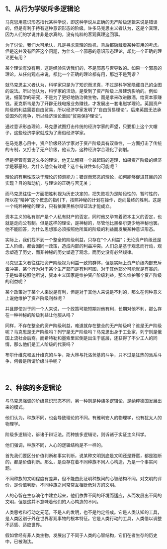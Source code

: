 <h2>1、从行为学驳斥多逻辑论</h2><p data-pid="7wCUL9LG">马克思用意识形态指代某种学说，即这种学说从正确的无产阶级逻辑来说是错误的，但是有利于持有这种意识形态的阶级。许多马克思主义者认为，这是个真理，因为人们的学说并非是求真的，没有纯粹的客观真理这回事。</p><p data-pid="1IzeZHbd">为了讨论，我们大可承认，凡是寻求真理的动机，背后都隐藏着某种实用的考虑。但是这并没有回答这个问题，为什么一个邪恶的意识形态理论，却比一个正确的理论更有用？</p><p data-pid="kupcso7X">某个理论有没有用，这是经验告诉我们的，不是邪恶与否导致的。如果一个邪恶的理论，从任何观点来说，都比一个正确的理论都有用，那岂不是荒谬？</p><p data-pid="3Xy9E8S1">就马克思主义者认为，科学家只是为了知识而求真，不过是科学家隐藏自己的企图的说法。所以他认为，科学家的活动，是受到了资产阶级上层建筑影响的。例如说，细菌学的研究，不是为了更好地防治微生物，而是拿来改进酿酒，给资本家赚钱。麦克斯韦是为了开辟无线电报业务赚钱，才发展出一套电磁学理论。英国资产阶级的利益需要自由贸易，所以经济学家发明了“自由贸易理论”。后来英国无法承受国外的竞争，所以经济理论重回“贸易保护理论”。</p><p data-pid="6cA3DHEs">通过意识形态理论，马克思试图打击传统的经济学家的声望，只要扣上这个大帽子，这些经济学家就成为了庸俗经济学家。</p><p data-pid="g60MtAGU">在马克思心目中，资产阶级经济学家对于资产阶级具有双重性，一方面打击了传统的专制，又打击了无产阶级，他认为，这种经济学合理化了剥削。</p><p data-pid="_2zFyV4u">但是尽管有着这么多的理论，他无法解释一个最起码的道理，如果资产阶级的经济学是邪恶的，为什么他会有效呢？这个有效性如何可能呢？</p><p data-pid="rQjlqwrL">理论的有用性取决于理论的预测能力；错误而邪恶的理论，如何能够促进其目的的实现？目的和动机，与理论的正确与否无关；</p><p data-pid="gmDBLMbG">而马克思往往一方面把胜利视为历史决定的，把失败视为是阶段性的，暂时性的，所以在“精神”这个概念的指引下，按照神秘的计划在操作，走向最终的胜利。这是一个纯粹神秘的理论，只有依靠黑格尔辩证法才能成立。</p><p data-pid="-tbjMQRp">资本主义的私有财产是个人私有财产的否定，同时他又孕育着资本主义的否定，也就是走向公有制。但是这样的理论，是神秘的，尽管他比黑格尔更少地神秘也罢。他不能回答，为什么思想家必须按照他所属的阶级的利益而发展某种意识形态。</p><p data-pid="DZhT_COb">实际上，我们找不到一个整全的阶级利益，只存在“个人利益”；无论资产阶级还是工人阶级，都会因同一政策，造成内部的利益冲突。人们总是基于观念而行动，观念塑造了历史，而非神秘的历史塑造了观念，而历史没有必然规律。</p><p data-pid="pVhot9A-">马克思主义者往往把资产阶级视为利益一致的群体，但是实际上资产阶级内部充斥着冲突，某个行为对于某个生产部门是有利可图，对于其他部分可能就是有害的。于是如果按照他所说，资本主义国家是维护资产阶级利益，那么维护哪个资产阶级的利益呢？</p><p data-pid="bmXSxclF">某个政策对于某个人来说是有利，但是对于其他人来说是不利的，那么在何种意义上说他维护了资产阶级利益呢？</p><p data-pid="ojseIJx8">并且即使对于同一个人来说，一个政策可能短期对他有利，长期对他不利，那么存在一种神秘的阶级利益让他服从吗？</p><p data-pid="J3OxPH_5">同样，不存在整全的资产阶级利益，难道就存在整全的无产阶级吗？谁是无产阶级呢？马克思是无产阶级吗？列宁是无产阶级吗？马克思出身于工业家，列宁则是俄国上流社会后裔。而希特勒和墨索里尼倒是出生于底层，还获得了不少工人的同情，那么他们是工人阶级的代表吗？</p><p data-pid="WECnRTpx">布尔什维克和孟什维克的斗争，斯大林与托洛茨基的斗争，只不过是狂热的派系斗争，何尝是所谓阶级斗争呢？</p><p><br></p><h2>2、种族的多逻辑论</h2><p data-pid="333dyih4">与马克思强调的阶级意识形态不同，另一种则是种族多逻辑论，是纳粹德国发展出来的模式。</p><p data-pid="4gsZG-om">他们认为，种族不同，也会导致理论的不同。有雅利安人的物理学，也有犹太人的物理学。</p><p data-pid="8PuTv2jP">阶级多逻辑论，诉诸于辩证法。而种族多逻辑论，则诉诸于实证主义科学。</p><p data-pid="7W9bTefP">他们强调，种族不同，人心的逻辑结构是不一样的。</p><p data-pid="__DpgrWe">首先我们要区分价值判断和事实判断，说某种文明到底是文明还是野蛮，都是独断的，都是价值判断。那么，是否存在着不同种族不同人心构造，乃是一个事实问题。</p><p data-pid="GPnsSSIq">不同种族的文明程度有差异，但不能由此证明种族间的心智结构不同。对文明的评价，是价值判断，不同种族之间常常互相贬低对方的文明。</p><p data-pid="hEJO7wV-">人的心智在生存演化中建立起来，他们依靠不同的环境而适应，从而发展出不同的文明，但是这并不意味着他们的人心构造的不同。</p><p data-pid="toIjjV2E">人类思考和行动之元范，不是人的发明，也不是约定俗成。它是人类认知的工具，是人类区别于外在世界客观事物的根本特征。它是人类行动的工具，人类借以调整不适感、适应世界。</p><p data-pid="9Iv43vvt">假如曾经有非人类生物，发展出了不同于人类的心智结构，它们在者生存的历史中，已被淘汰。</p><p></p><p></p><p></p><p></p><p></p>